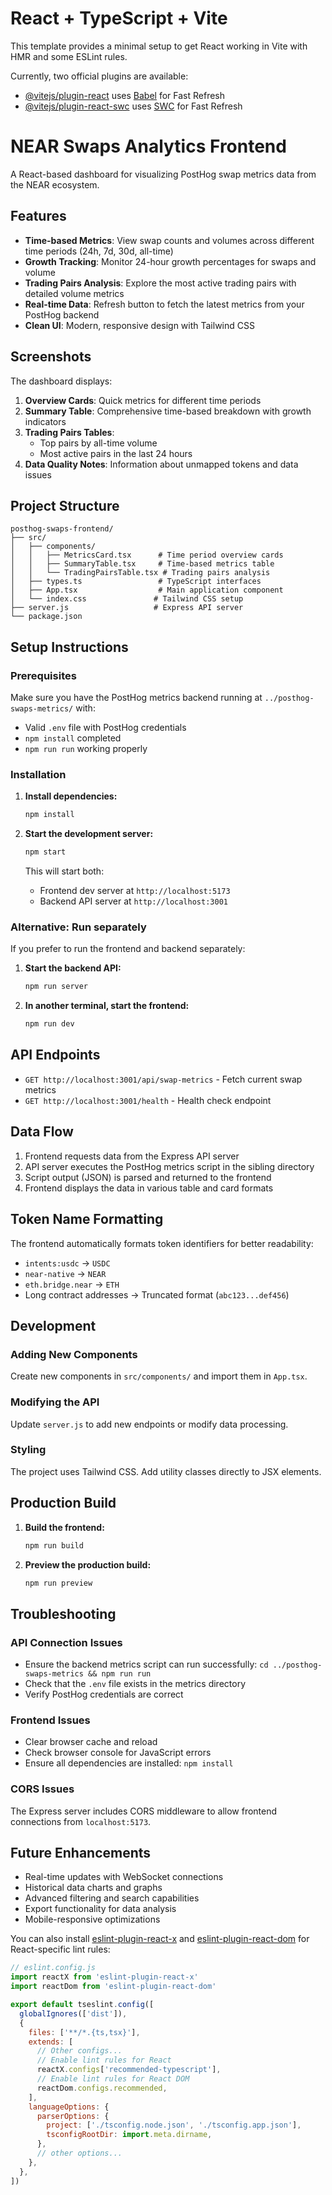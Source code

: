 # React + TypeScript + Vite

This template provides a minimal setup to get React working in Vite with HMR and some ESLint rules.

Currently, two official plugins are available:

- [@vitejs/plugin-react](https://github.com/vitejs/vite-plugin-react/blob/main/packages/plugin-react) uses [Babel](https://babeljs.io/) for Fast Refresh
- [@vitejs/plugin-react-swc](https://github.com/vitejs/vite-plugin-react/blob/main/packages/plugin-react-swc) uses [SWC](https://swc.rs/) for Fast Refresh

# NEAR Swaps Analytics Frontend

A React-based dashboard for visualizing PostHog swap metrics data from the NEAR ecosystem.

## Features

- **Time-based Metrics**: View swap counts and volumes across different time periods (24h, 7d, 30d, all-time)
- **Growth Tracking**: Monitor 24-hour growth percentages for swaps and volume
- **Trading Pairs Analysis**: Explore the most active trading pairs with detailed volume metrics
- **Real-time Data**: Refresh button to fetch the latest metrics from your PostHog backend
- **Clean UI**: Modern, responsive design with Tailwind CSS

## Screenshots

The dashboard displays:

1. **Overview Cards**: Quick metrics for different time periods
2. **Summary Table**: Comprehensive time-based breakdown with growth indicators
3. **Trading Pairs Tables**: 
   - Top pairs by all-time volume
   - Most active pairs in the last 24 hours
4. **Data Quality Notes**: Information about unmapped tokens and data issues

## Project Structure

```
posthog-swaps-frontend/
├── src/
│   ├── components/
│   │   ├── MetricsCard.tsx      # Time period overview cards
│   │   ├── SummaryTable.tsx     # Time-based metrics table
│   │   └── TradingPairsTable.tsx # Trading pairs analysis
│   ├── types.ts                 # TypeScript interfaces
│   ├── App.tsx                  # Main application component
│   └── index.css               # Tailwind CSS setup
├── server.js                   # Express API server
└── package.json
```

## Setup Instructions

### Prerequisites

Make sure you have the PostHog metrics backend running at `../posthog-swaps-metrics/` with:
- Valid `.env` file with PostHog credentials
- `npm install` completed
- `npm run run` working properly

### Installation

1. **Install dependencies:**
   ```bash
   npm install
   ```

2. **Start the development server:**
   ```bash
   npm start
   ```
   
   This will start both:
   - Frontend dev server at `http://localhost:5173`
   - Backend API server at `http://localhost:3001`

### Alternative: Run separately

If you prefer to run the frontend and backend separately:

1. **Start the backend API:**
   ```bash
   npm run server
   ```

2. **In another terminal, start the frontend:**
   ```bash
   npm run dev
   ```

## API Endpoints

- `GET http://localhost:3001/api/swap-metrics` - Fetch current swap metrics
- `GET http://localhost:3001/health` - Health check endpoint

## Data Flow

1. Frontend requests data from the Express API server
2. API server executes the PostHog metrics script in the sibling directory
3. Script output (JSON) is parsed and returned to the frontend
4. Frontend displays the data in various table and card formats

## Token Name Formatting

The frontend automatically formats token identifiers for better readability:

- `intents:usdc` → `USDC`
- `near-native` → `NEAR`
- `eth.bridge.near` → `ETH`
- Long contract addresses → Truncated format (`abc123...def456`)

## Development

### Adding New Components

Create new components in `src/components/` and import them in `App.tsx`.

### Modifying the API

Update `server.js` to add new endpoints or modify data processing.

### Styling

The project uses Tailwind CSS. Add utility classes directly to JSX elements.

## Production Build

1. **Build the frontend:**
   ```bash
   npm run build
   ```

2. **Preview the production build:**
   ```bash
   npm run preview
   ```

## Troubleshooting

### API Connection Issues

- Ensure the backend metrics script can run successfully: `cd ../posthog-swaps-metrics && npm run run`
- Check that the `.env` file exists in the metrics directory
- Verify PostHog credentials are correct

### Frontend Issues

- Clear browser cache and reload
- Check browser console for JavaScript errors
- Ensure all dependencies are installed: `npm install`

### CORS Issues

The Express server includes CORS middleware to allow frontend connections from `localhost:5173`.

## Future Enhancements

- Real-time updates with WebSocket connections
- Historical data charts and graphs
- Advanced filtering and search capabilities
- Export functionality for data analysis
- Mobile-responsive optimizations

You can also install [eslint-plugin-react-x](https://github.com/Rel1cx/eslint-react/tree/main/packages/plugins/eslint-plugin-react-x) and [eslint-plugin-react-dom](https://github.com/Rel1cx/eslint-react/tree/main/packages/plugins/eslint-plugin-react-dom) for React-specific lint rules:

```js
// eslint.config.js
import reactX from 'eslint-plugin-react-x'
import reactDom from 'eslint-plugin-react-dom'

export default tseslint.config([
  globalIgnores(['dist']),
  {
    files: ['**/*.{ts,tsx}'],
    extends: [
      // Other configs...
      // Enable lint rules for React
      reactX.configs['recommended-typescript'],
      // Enable lint rules for React DOM
      reactDom.configs.recommended,
    ],
    languageOptions: {
      parserOptions: {
        project: ['./tsconfig.node.json', './tsconfig.app.json'],
        tsconfigRootDir: import.meta.dirname,
      },
      // other options...
    },
  },
])
```
